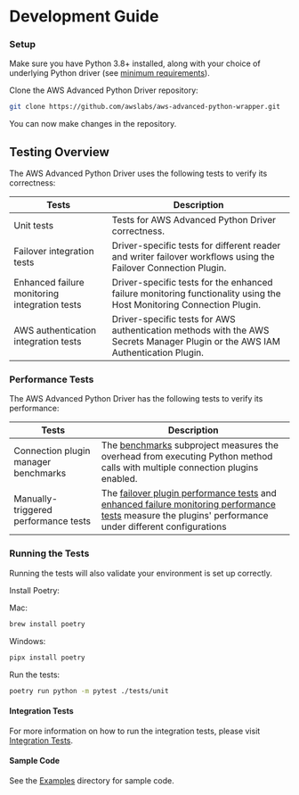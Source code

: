 # Development Guide

### Setup
Make sure you have Python 3.8+ installed, along with your choice of underlying Python driver (see [minimum requirements](../GettingStarted.md#minimum-requirements)).

Clone the AWS Advanced Python Driver repository:

```bash
git clone https://github.com/awslabs/aws-advanced-python-wrapper.git
```

You can now make changes in the repository.

## Testing Overview

The AWS Advanced Python Driver uses the following tests to verify its correctness:

| Tests                                         | Description                                                                                                                    |
|-----------------------------------------------|--------------------------------------------------------------------------------------------------------------------------------|
| Unit tests                                    | Tests for AWS Advanced Python Driver correctness.                                                                              |
| Failover integration tests                    | Driver-specific tests for different reader and writer failover workflows using the Failover Connection Plugin.                 |
| Enhanced failure monitoring integration tests | Driver-specific tests for the enhanced failure monitoring functionality using the Host Monitoring Connection Plugin.           |
| AWS authentication integration tests          | Driver-specific tests for AWS authentication methods with the AWS Secrets Manager Plugin or the AWS IAM Authentication Plugin. |

### Performance Tests

The AWS Advanced Python Driver has the following tests to verify its performance:

| Tests                                | Description                                                                                                                                                                                                                                                                                            |
|--------------------------------------|--------------------------------------------------------------------------------------------------------------------------------------------------------------------------------------------------------------------------------------------------------------------------------------------------------|
| Connection plugin manager benchmarks | The [benchmarks](../../benchmarks/README.md) subproject measures the overhead from executing Python method calls with multiple connection plugins enabled.                                                                                                                                             |
| Manually-triggered performance tests | The [failover plugin performance tests](../../tests/integration/container/test_failover_performance.py) and [enhanced failure monitoring performance tests](../..tests/integration/container/test_read_write_splitting_performance.py) measure the plugins' performance under different configurations |

### Running the Tests

Running the tests will also validate your environment is set up correctly.

Install Poetry:

Mac:
```bash
brew install poetry
```

Windows:
```bash
pipx install poetry
```

Run the tests:

```bash
poetry run python -m pytest ./tests/unit
```

#### Integration Tests
For more information on how to run the integration tests, please visit [Integration Tests](../development-guide/IntegrationTests.md).

#### Sample Code
See the [Examples](../../docs/examples/) directory for sample code.
